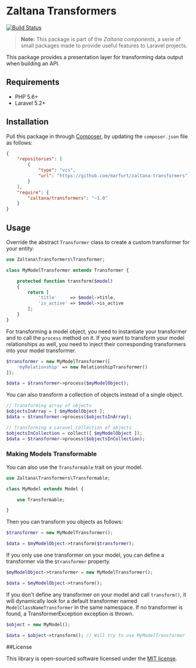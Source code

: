 # Zaltana Transformers

[![Build Status](https://travis-ci.org/marfurt/zaltana-transformers.svg?branch=master)](https://travis-ci.org/marfurt/zaltana-transformers)

> **Note:** This package is part of the _Zaltana components_, a serie of small packages made to provide useful features to Laravel projects.

This package provides a presentation layer for transforming data output when building an API.


## Requirements

- PHP 5.6+
- Laravel 5.2+


## Installation

Pull this package in through [Composer](https://getcomposer.org), by updating the `composer.json` file as follows:

```json
{
	"repositories": [
		{
			"type": "vcs",
			"url": "https://github.com/marfurt/zaltana-transformers"
		}
	],
	"require": {
        "zaltana/transformers": "~1.0"
    }
}
```


## Usage

Override the abstract `Transformer` class to create a custom transformer for your entity:

```php
use Zaltana\Transformers\Transformer;

class MyModelTransformer extends Transformer {

	protected function transform($model)
	{
		return [
			'title'     => $model->title,
			'is_active' => $model->is_active
		];
	}
}
```

For transforming a model object, you need to instantiate your transformer and to call the `process` method on it.
If you want to transform your model relationships as well, you need to inject their corresponding transformers into your model transformer.

```php
$transformer = new MyModelTransformer([
	'myRelationship' => new RelationshipTransformer()
]);

$data = $transformer->process($myModelObject);
```

You can also transform a collection of objects instead of a single object.

```php
// Transforming array of objects
$objectsInArray = [ $myModelObject ];
$data = $transformer->process($objectsInArray);

// Transforming a Laravel Collection of objects
$objectsInCollection = collect([ $myModelObject ]);
$data = $transformer->process($objectsInCollection);
```

### Making Models Transformable

You can also use the `Transformable` trait on your model.

```php
use Zaltana\Transformers\Transformable;

class MyModel extends Model {

	use Transformable;

}
```

Then you can transform you objects as follows:

```php
$transformer = new MyModelTransformer();

$data = $myModelObject->transform($transformer);
```

If you only use one transformer on your model, you can define a transformer via the `$transformer` property.

```php
$myModelObject->transformer = new MyModelTransformer();

$data = $myModelObject->transform();
```

If you don't define any transformer on your model and call `transform()`, it will dynamically look for a default transformer named `ModelClassNameTransformer` in the same namespace.
If no transformer is found, a TransformerException exception is thrown.

```php
$object = new MyModel();

$data = $object->transform(); // Will try to use MyModelTransformer
```


##License

This library is open-sourced software licensed under the [MIT license](http://opensource.org/licenses/MIT).
